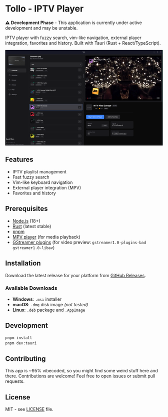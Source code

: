# Tollo - IPTV Player

⚠️ **Development Phase** - This application is currently under active development and may be unstable.

IPTV player with fuzzy search, vim-like navigation, external player integration, favorites and history. Built with Tauri (Rust + React/TypeScript).

![Tollo Screenshot](public/screenshot.png)

## Features

- IPTV playlist management
- Fast fuzzy search
- Vim-like keyboard navigation
- External player integration (MPV)
- Favorites and history

## Prerequisites

- [Node.js](https://nodejs.org/) (18+)
- [Rust](https://rustlang.org/) (latest stable)
- [pnpm](https://pnpm.io/)
- [MPV player](https://mpv.io/) (for media playback)
- [GStreamer plugins](https://gstreamer.freedesktop.org/) (for video preview: `gstreamer1.0-plugins-bad gstreamer1.0-libav`)

## Installation

Download the latest release for your platform from [GitHub Releases](https://github.com/sambergo/tollo/releases).

### Available Downloads
- **Windows**: `.msi` installer
- **macOS**: `.dmg` disk image *(not tested)*
- **Linux**: `.deb` package and `.AppImage`

## Development

```bash
pnpm install
pnpm dev:tauri
```

## Contributing

This app is ~95% vibecoded, so you might find some weird stuff here and there. Contributions are welcome! Feel free to open issues or submit pull requests.

## License

MIT - see [LICENSE](LICENSE) file.
